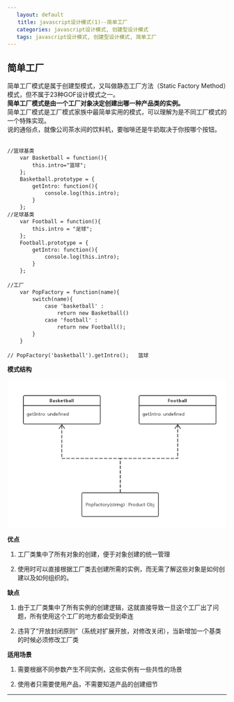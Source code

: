 ```yaml
---
   layout: default
　　title: javascript设计模式(1)--简单工厂
   categories: javascript设计模式, 创建型设计模式
   tags: javascript设计模式, 创建型设计模式, 简单工厂 
---
```

## 简单工厂

简单工厂模式是属于创建型模式，又叫做静态工厂方法（Static Factory Method）模式，但不属于23种GOF设计模式之一。
<br/>**简单工厂模式是由一个工厂对象决定创建出哪一种产品类的实例。**
<br/>简单工厂模式是工厂模式家族中最简单实用的模式，可以理解为是不同工厂模式的一个特殊实现。<br/>
说的通俗点，就像公司茶水间的饮料机，要咖啡还是牛奶取决于你按哪个按钮。

<pre><code>
//篮球基类
    var Basketball = function(){
        this.intro="篮球";
    };
    Basketball.prototype = {
        getIntro: function(){
            console.log(this.intro);
        }
    };
//足球基类
    var Football = function(){
        this.intro = "足球";
    };
    Football.prototype = {
        getIntro: function(){
            console.log(this.intro);
        }
    };

//工厂
    var PopFactory = function(name){
        switch(name){
            case 'basketball' : 
                return new Basketball()
            case 'football' :
                return new Football();
        }
    }

// PopFactory('basketball').getIntro();   篮球
</code></pre>

**模式结构**

![reflow](/lib/blog-imgs/design_pattern/simpleFactory.png)


**优点**

1. 工厂类集中了所有对象的创建，便于对象创建的统一管理

2. 使用时可以直接根据工厂类去创建所需的实例，而无需了解这些对象是如何创建以及如何组织的。

**缺点**

1. 由于工厂类集中了所有实例的创建逻辑，这就直接导致一旦这个工厂出了问题，所有使用这个工厂的地方都会受到牵连

2. 违背了“开放封闭原则”（系统对扩展开放，对修改关闭），当新增加一个基类的时候必须修改工厂类

**适用场景**

1. 需要根据不同参数产生不同实例，这些实例有一些共性的场景

2. 使用者只需要使用产品，不需要知道产品的创建细节



___